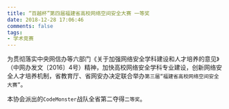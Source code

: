```yaml
---
title: “百越杯”第四届福建省高校网络空间安全大赛 一等奖
date: 2018-12-28 17:06:46
comments: false
tags:
- 学术竞赛
---
```


为贯彻落实中央网信办等六部门《关于加强网络安全学科建设和人才培养的意见》（中网办发文〔2016〕4号）精神，加快高校网络安全学科专业建设，创新网络安全人才培养机制，省教育厅、省网安办决定联合举办`第三届“福建省高校网络空间安全大赛”`。

本协会派出的`CodeMonster`战队全省第二夺得`二等奖`。
